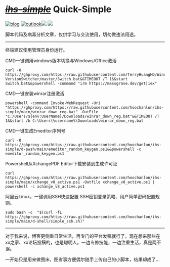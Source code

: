 # ***<s>[ihs-simple](https://github.com/hoochanlon/ihs-simple/blob/main/THINGS.md#picgo)</s>*** Quick-Simple

[![blog](https://img.shields.io/badge/%F0%9F%94%97blog-hoochanlon-lightgrey.svg?longCache=true&style=flat-square)](https://hoochanlon.github.io/) [![outlook](https://img.shields.io/badge/%F0%9F%93%A7hotmail-@邮箱联系-blue.svg?longCache=true&style=flat-square)](mailto:hoochanlon@outlook.com)[![](https://img.shields.io/github/followers/hoochanlon?color=green&style=social)](https://github.com/hoochanlon) [![](https://img.shields.io/github/stars/hoochanlon?color=green&style=social)](https://github.com/hoochanlon)

脚本代码及病毒分析文章，仅供学习与交流使用，切勿做违法用途。

---

终端建议使用管理员身份运行。

CMD一键调用windows版本切换与Windows/Office激活

```
curl -O https://ghproxy.com/https://raw.githubusercontent.com/TerryHuangHD/Windows10-VersionSwitcher/master/Switch.bat&&TIMEOUT /T 1&&start Switch.bat&&powershell -command "irm https://massgrave.dev/get|iex"
```

CMD一键安装winrar注册激活

```
powershell -command Invoke-WebRequest -Uri "https://ghproxy.com/https://raw.githubusercontent.com/hoochanlon/ihs-simple/main/winrar_down_reg.bat" -OutFile "C:/Users/${env:UserName}/Downloads/winrar_down_reg.bat"&&TIMEOUT /T 1&&start /b C:\Users\%username%\Downloads\winrar_down_reg.bat
```

CMD一键生成Emeditor序列号

```
curl -O https://ghproxy.com/https://raw.githubusercontent.com/hoochanlon/ihs-simple/d-pwsh/main/emeditor_random_keygen.ps1&&powershell -c emeditor_random_keygen.ps1
```

Powershell从XchangePDF Editor下载安装到生成许可证 

```
curl https://ghproxy.com/https://raw.githubusercontent.com/hoochanlon/ihs-simple/main/xchange_v8_active.ps1 -Outfile xchange_v8_active.ps1 | powershell -c xchange_v8_active.ps1
```

阿里云Linux，一键调用SSH快速配置 SSH密钥登录策略、用户简单密码配置规则。

```
sudo bash -c  "$(curl -fL https://ghproxy.com/https://raw.githubusercontent.com/hoochanlon/ihs-simple/main/d-shell/simple_ssh.sh)"
```

---

对于我来说，博客更侧重日常生活，再专门的平台发稿就行了。现在想来那些在xx之家、xx论坛投稿的，也是聪明人。一边专修技能，一边注重生活，真是两不误。

一开始只是用来做图床，图省事方便偶尔随手上传自己的小脚本，结果却成了...

<!--
[![telegram](https://img.shields.io/badge/telegram-:me-blue.svg?longCache=true&style=flat-square)](https://t.me/test) 

![ ](https://raw.githubusercontent.com/hoochanlon/hoochanlon/master/assets/github-contribution-grid-snake.svg)
-->


